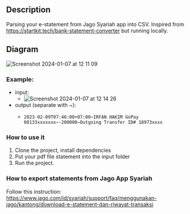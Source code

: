 ## Description
Parsing your e-statement from Jago Syariah app into CSV. Inspired from https://startkit.tech/bank-statement-converter but running locally.

## Diagram
![Screenshot 2024-01-07 at 12 11 09](https://github.com/irfanhkm/jago-syariah-statement-parser/assets/30617181/c3b1ea01-cb2f-442b-891c-6c030ab0958c)


### Example:
- input:
  - ![Screenshot 2024-01-07 at 12 14 26](https://github.com/irfanhkm/jago-syariah-statement-parser/assets/30617181/44a9bcc6-94a1-4fbe-8993-be1f3e06c026)
- output (separate with ~):
  - ```
    2023-02-09T07:46:00+07:00~IRFAN HAKIM GoPay 08133xxxxxxx~-200000~Outgoing Transfer ID# 18973xxxx
    ```

### How to use it
1. Clone the project, install dependencies
2. Put your pdf file statement into the input folder
3. Run the project.


### How to export statements from Jago App Syariah
Follow this instruction: https://www.jago.com/id/syariah/support/faq/menggunakan-jago/kantong/download-e-statement-dan-riwayat-transaksi

